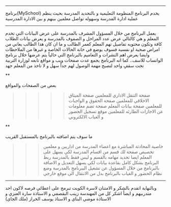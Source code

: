  
***************
برنامج(MySchool) 
يخدم البرنامج المنظومة التعليمية و بالتحديد المدرسة بحيث ينظم عملية ادارة المدرسة وسهوله تواصل معلمين بينهم و بين الادارة المدرسية 

**************

يعمل البرنامج من خلال المسؤول المشرف بالمدرسة على عرض البيانات التي تخدم المعلم و هي كالتالي عرض عدد المراحل و الصفوف بالمدرسة 
و يعرض بيانات الطلاب كافة وتكون محتويه تفاصيل تهم المعلم كعمر الطالب و ما ان كان هذا الطالب يعاني من امراض صحية او نفسية فسوف يوضع في خانة الحالات الخاصة و غيرها من الملاحظات
وايضا يعرض اهم النشرات و التعاميم بالبرنامج التي حالياً يتم عرضها خلال برنامج الواتساب للاسف..
كما انه البرنامج يجمع عدت صفحات ويب و مواقع تابعه لوزارة التربية تحت سقفٍ واحد لتصبح  مهمة الوصول لهم جداً سهل و لا تاخذ من المعلم جهد 

**

بعض من الصفحات والمواقع

>>>>> صفحة  التنقل الاداري للمعلمين
>>>>> صفحة الميثاق الاخلاقي للمعلمين
>>>>>صفحة الحقوق و الواجبات للمعلمين 
>>>>>صفحة بيانات المعلم 
>>>>>صفحة تضم معلومات عن الاجازات الطارئه للمعلمين
>>>>>موقع تسجيل الحضور و الغياب الالكتروني

**
 

ما سوف يتم اضافته بالبرنامج بالمستقبل القريب 

>>> خاصية المحادثة المباشرة مع اعضاء المدرسة من اداريين و معلمين
>>> تخصيص صفحة لك قسم من اقسام المدرسة لكي يسهل على المعلم ايضا تحديد مهامه بالقسم و ليس فقط بالمدرسة
>>> ربط البرنامج بشكل كامل بقاعدة بيانات لكي يسهل التعديل و الاضافة بالبرنامج من خلال المسؤول عن تشغيل اليبرنامج بالمدرسة
>>> وضع نظام الحضور و الغياب بالبرنامج بدل من الانتقال الى موقع خارجي

*******************

وبالنهاية اتقدم بالشكر و الامتنان لاسرة الكويت تبرمج على اعطائي فرصه لاكون احد متدربيهم 
و ايضاً اشكر كل من المهندسة زينب البقصمي و الاستاذة سارة العنزي و الاستاذة موضي البناي و الاستاذ يوسف الخراز (ملك الجاي)